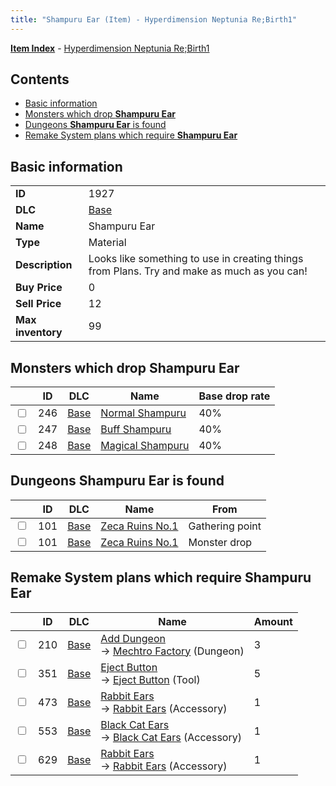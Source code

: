 ```yaml
---
title: "Shampuru Ear (Item) - Hyperdimension Neptunia Re;Birth1"
---
```


[**Item Index**](/neptunia/rb1/item/index.html) - [Hyperdimension Neptunia Re;Birth1](/neptunia/rb1)

## Contents

- [Basic information](#basic-information)
- [Monsters which drop **Shampuru Ear**](#monsters-which-drop-shampuru-ear)
- [Dungeons **Shampuru Ear** is found](#dungeons-shampuru-ear-is-found)
- [Remake System plans which require **Shampuru Ear**](#remake-system-plans-which-require-shampuru-ear)

## Basic information

|   |   |
| -- | -- |
| **ID** | 1927 |
| **DLC** | [Base](/neptunia/rb1/dlc/1-base.html) |
| **Name** | Shampuru Ear |
| **Type** | Material |
| **Description** | Looks like something to use in creating things from Plans. Try and make as much as you can! |
| **Buy Price** | 0 |
| **Sell Price** | 12 |
| **Max inventory** | 99 |

## Monsters which drop **Shampuru Ear**

|    | ID | DLC | Name | Base drop rate |
| -- | -- | --- | ---- | -------------- |
| <input type="checkbox" id="rb1-monster-1-246" class="trackbox" /> | 246 | [Base](/neptunia/rb1/dlc/1-base.html) | [Normal Shampuru](/neptunia/rb1/monster/1-246-normal-shampuru.html) | 40% |
| <input type="checkbox" id="rb1-monster-1-247" class="trackbox" /> | 247 | [Base](/neptunia/rb1/dlc/1-base.html) | [Buff Shampuru](/neptunia/rb1/monster/1-247-buff-shampuru.html) | 40% |
| <input type="checkbox" id="rb1-monster-1-248" class="trackbox" /> | 248 | [Base](/neptunia/rb1/dlc/1-base.html) | [Magical Shampuru](/neptunia/rb1/monster/1-248-magical-shampuru.html) | 40% |

## Dungeons **Shampuru Ear** is found

|    | ID | DLC | Name | From |
| -- | -- | --- | ---- | ---- |
| <input type="checkbox" id="rb1-dungeon-1-101" class="trackbox" /> | 101 | [Base](/neptunia/rb1/dlc/1-base.html) | [Zeca Ruins No.1](/neptunia/rb1/dungeon/1-101-zeca-ruins-no-1.html) | Gathering point |
| <input type="checkbox" id="rb1-dungeon-1-101" class="trackbox" /> | 101 | [Base](/neptunia/rb1/dlc/1-base.html) | [Zeca Ruins No.1](/neptunia/rb1/dungeon/1-101-zeca-ruins-no-1.html) | Monster drop |

## Remake System plans which require **Shampuru Ear**

|    | ID | DLC | Name | Amount |
| -- | -- | --- | ---- | ------ |
| <input type="checkbox" id="rb1-remake-1-210" class="trackbox" /> | 210 | [Base](/neptunia/rb1/dlc/1-base.html) | [Add Dungeon](/neptunia/rb1/remake/1-210-add-dungeon.html)<br />→ [Mechtro Factory](/neptunia/rb1/dungeon/1-102-mechtro-factory.html) (Dungeon) | 3 |
| <input type="checkbox" id="rb1-remake-1-351" class="trackbox" /> | 351 | [Base](/neptunia/rb1/dlc/1-base.html) | [Eject Button](/neptunia/rb1/remake/1-351-eject-button.html)<br />→ [Eject Button](/neptunia/rb1/item/1-44-eject-button.html) (Tool) | 5 |
| <input type="checkbox" id="rb1-remake-1-473" class="trackbox" /> | 473 | [Base](/neptunia/rb1/dlc/1-base.html) | [Rabbit Ears](/neptunia/rb1/remake/1-473-rabbit-ears.html)<br />→ [Rabbit Ears](/neptunia/rb1/item/1-3010-rabbit-ears.html) (Accessory) | 1 |
| <input type="checkbox" id="rb1-remake-1-553" class="trackbox" /> | 553 | [Base](/neptunia/rb1/dlc/1-base.html) | [Black Cat Ears](/neptunia/rb1/remake/1-553-black-cat-ears.html)<br />→ [Black Cat Ears](/neptunia/rb1/item/1-3120-black-cat-ears.html) (Accessory) | 1 |
| <input type="checkbox" id="rb1-remake-1-629" class="trackbox" /> | 629 | [Base](/neptunia/rb1/dlc/1-base.html) | [Rabbit Ears](/neptunia/rb1/remake/1-629-rabbit-ears.html)<br />→ [Rabbit Ears](/neptunia/rb1/item/1-3241-rabbit-ears.html) (Accessory) | 1 |